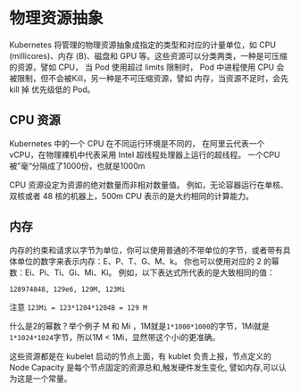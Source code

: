 # 物理资源抽象

Kubernetes 将管理的物理资源抽象成指定的类型和对应的计量单位，如 CPU (millicores)、内存 (B)、磁盘和 GPU 等。这些资源可以分类两类，一种是可压缩的资源，譬如 CPU， 当 Pod 使用超过 limits 限制时， Pod 中进程使用 CPU 会被限制，但不会被Kill，另一种是不可压缩资源，譬如 内存，当资源不足时，会先 kill 掉 优先级低的 Pod。

## CPU 资源

Kubernetes 中的一个 CPU 在不同运行环境是不同的， 在阿里云代表一个 vCPU，在物理裸机中代表采用 Intel 超线程处理器上运行的超线程。
一个CPU 被”毫“分隔成了1000份，也就是1000m

CPU 资源设定为资源的绝对数量而非相对数量值。 例如，无论容器运行在单核、双核或者 48 核的机器上，500m CPU 表示的是大约相同的计算能力。

## 内存

内存的约束和请求以字节为单位，你可以使用普通的不带单位的字节，或者带有具体单位的数字来表示内存：E、P、T、G、M、k。 你也可以使用对应的 2 的幂数：Ei、Pi、Ti、Gi、Mi、Ki。 例如，以下表达式所代表的是大致相同的值：

```
128974848, 129e6, 129M, 123Mi
```

注意 `123Mi = 123*1204*1204B = 129 M`

什么是2的幂数？举个例子 M 和 Mi ，1M就是`1*1000*1000`的字节，1Mi就是`1*1024*1024`字节，所以1M < 1Mi，显然带这个小i的更准确。



这些资源都是在 kubelet 启动的节点上面，有 kublet 负责上报，节点定义的 Node Capacity 是每个节点固定的资源总和,触发硬件发生变化, 譬如内存,可以认为这是一个常量。